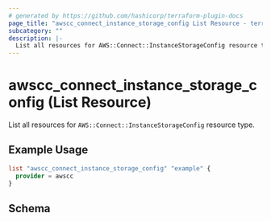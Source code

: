 ```yaml
---
# generated by https://github.com/hashicorp/terraform-plugin-docs
page_title: "awscc_connect_instance_storage_config List Resource - terraform-provider-awscc"
subcategory: ""
description: |-
  List all resources for AWS::Connect::InstanceStorageConfig resource type.
---
```


# awscc_connect_instance_storage_config (List Resource)

List all resources for `AWS::Connect::InstanceStorageConfig` resource type.

## Example Usage

```terraform
list "awscc_connect_instance_storage_config" "example" {
  provider = awscc
}
```

<!-- schema generated by tfplugindocs -->
## Schema
